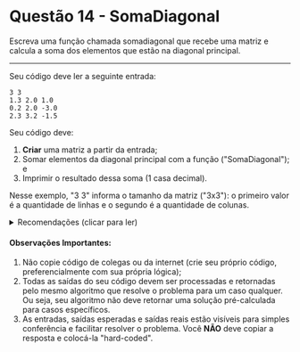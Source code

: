 # Questão 14 - SomaDiagonal

Escreva uma função chamada somadiagonal que recebe uma matriz e calcula
a soma dos elementos que estão na diagonal principal.

<hr>

Seu código deve ler a seguinte entrada:

```
3 3
1.3 2.0 1.0
0.2 2.0 -3.0
2.3 3.2 -1.5
```
Seu código deve:
1. **Criar** uma matriz a partir da entrada;
2. Somar elementos da diagonal principal com a função ("SomaDiagonal"); e
3. Imprimir o resultado dessa soma (1 casa decimal).

Nesse exemplo, "3 3" informa o tamanho da matriz ("3x3"): o primeiro valor é a quantidade de linhas e o segundo é a quantidade de colunas. 

<details>
  <summary>Recomendações  (clicar para ler)</summary>
  1. Se decidir alocar memória para as matrizes, lembre-se de liberar essa memória também;
  2. Talvez seja interessante escrever funções para **criar**/**liberar**/**imprimir** matrizes (para re-uso nas próximas questões);
</details>

#### Observações Importantes:

1. Não copie código de colegas ou da internet (crie seu próprio código, preferencialmente com sua própria lógica);
2. Todas as saídas do seu código devem ser processadas e retornadas pelo mesmo algoritmo que resolve o problema para um caso qualquer. Ou seja, seu algoritmo não deve retornar uma solução pré-calculada para casos específicos.
3. As entradas, saídas esperadas e saídas reais estão visíveis para simples conferência e facilitar resolver o problema. Você **NÃO** deve copiar a resposta e colocá-la "hard-coded".
